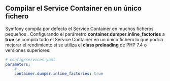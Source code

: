 Compilar el Service Container en un único fichero
-------------------------------------------------

Symfony compila por defecto el Service Container en muchos ficheros pequeños . Configurando el parámetro **container.dumper.inline_factories** a **true** se compila todo el Service Container en un único fichero lo que podría mejorar el rendimiento si se utiliza el **class preloading** de PHP 7.4 o versiones superiores:

```yaml
# config/services.yaml
parameters:
    # ...
    container.dumper.inline_factories: true
```
